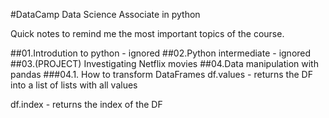 #DataCamp Data Science Associate in python

Quick notes to remind me the most important topics of the course.

##01.Introdution to python - ignored
##02.Python intermediate - ignored
##03.(PROJECT) Investigating Netflix movies
##04.Data manipulation with pandas
###04.1. How to transform DataFrames
df.values - returns the DF into a list of lists with all values

df.index - returns the index of the DF
